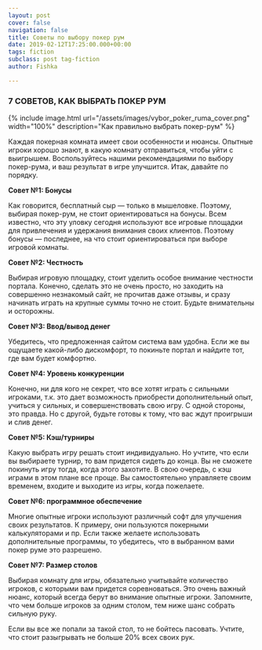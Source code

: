```yaml
---
layout: post
cover: false
navigation: false
title: Советы по выбору покер рум
date: 2019-02-12T17:25:00.000+00:00
tags: fiction
subclass: post tag-fiction
author: Fishka

---
```

### 7 СОВЕТОВ, КАК ВЫБРАТЬ ПОКЕР РУМ

{% include image.html url="/assets/images/vybor_poker_ruma_cover.png" width="100%" description="Как правильно выбрать покер-рум" %}

Каждая покерная комната имеет свои особенности и нюансы. Опытные игроки хорошо знают, в какую комнату отправиться, чтобы уйти с выигрышем. Воспользуйтесь нашими рекомендациями по выбору покер-рума, и ваш результат в игре улучшится. Итак, давайте по порядку.

**Совет №1: Бонусы**

Как говорится, бесплатный сыр — только в мышеловке. Поэтому, выбирая покер-рум, не стоит ориентироваться на бонусы. Всем известно, что эту уловку сегодня используют все игровые площадки для привлечения и удержания внимания своих клиентов. Поэтому бонусы — последнее, на что стоит ориентироваться при выборе игровой комнаты.

**Совет №2: Честность**

Выбирая игровую площадку, стоит уделить особое внимание честности портала. Конечно, сделать это не очень просто, но заходить на совершенно незнакомый сайт, не прочитав даже отзывы, и сразу начинать играть на крупные суммы точно не стоит. Будьте внимательны и осторожны.

**Совет №3: Ввод/вывод денег**

Убедитесь, что предложенная сайтом система вам удобна. Если же вы ощущаете какой-либо дискомфорт, то покиньте портал и найдите тот, где вам будет комфортно.

**Совет №4: Уровень конкуренции**

Конечно, ни для кого не секрет, что все хотят играть с сильными игроками, т.к. это дает возможность приобрести дополнительный опыт, учиться у сильных, и совершенствовать свою игру. С одной стороны, это правда. Но с другой, будьте готовы к тому, что вас ждут проигрыши и слив денег.

**Совет №5: Кэш/турниры**

Какую выбрать игру решать стоит индивидуально. Но учтите, что если вы выбираете турнир, то вам придется сидеть до конца. Вы не сможете покинуть игру тогда, когда этого захотите. В свою очередь, с кэш играми в этом плане все проще. Вы самостоятельно управляете своим временем, входите и выходите из игры, когда пожелаете.

**Совет №6: программное обеспечение**

Многие опытные игроки используют различный софт для улучшения своих результатов. К примеру, они пользуются покерными калькуляторами и пр. Если также желаете использовать дополнительные программы, то убедитесь, что в выбранном вами покер руме это разрешено.

**Совет №7: Размер столов**

Выбирая комнату для игры, обязательно учитывайте количество игроков, с которыми вам придется соревноваться. Это очень важный нюанс, который всегда берут во внимание опытные игроки. Запомните, что чем больше игроков за одним столом, тем ниже шанс собрать сильную руку.

Если вы все же попали за такой стол, то не бойтесь пасовать. Учтите, что стоит разыгрывать не больше 20% всех своих рук.